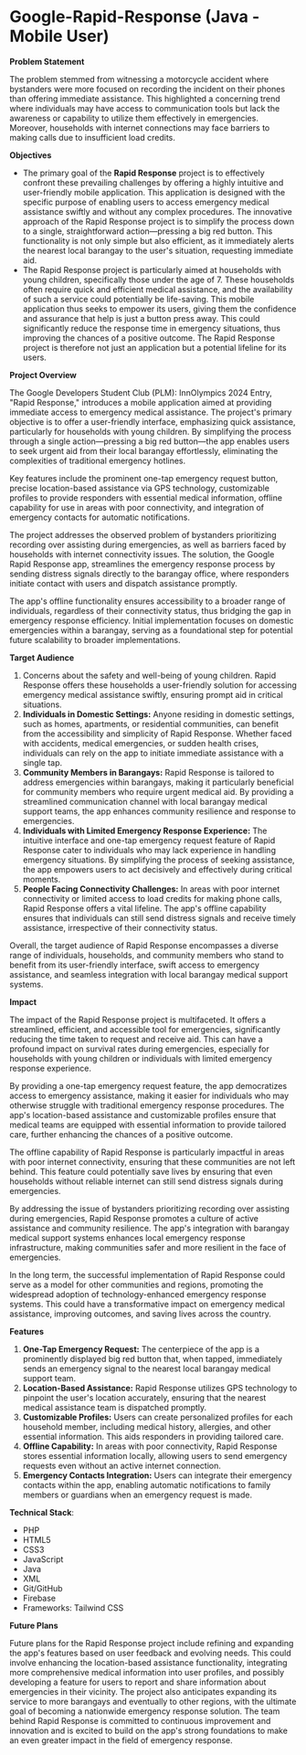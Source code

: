 ﻿# Google-Rapid-Response (Java - Mobile User)

**Problem Statement**

The problem stemmed from witnessing a motorcycle accident where bystanders were more focused on recording the incident on their phones than offering immediate assistance. This highlighted a concerning trend where individuals may have access to communication tools but lack the awareness or capability to utilize them effectively in emergencies. Moreover, households with internet connections may face barriers to making calls due to insufficient load credits.

**Objectives**

- The primary goal of the **Rapid Response** project is to effectively confront these prevailing challenges by offering a highly intuitive and user-friendly mobile application. This application is designed with the specific purpose of enabling users to access emergency medical assistance swiftly and without any complex procedures. The innovative approach of the Rapid Response project is to simplify the process down to a single, straightforward action—pressing a big red button. This functionality is not only simple but also efficient, as it immediately alerts the nearest local barangay to the user's situation, requesting immediate aid.
- The Rapid Response project is particularly aimed at households with young children, specifically those under the age of 7. These households often require quick and efficient medical assistance, and the availability of such a service could potentially be life-saving. This mobile application thus seeks to empower its users, giving them the confidence and assurance that help is just a button press away. This could significantly reduce the response time in emergency situations, thus improving the chances of a positive outcome. The Rapid Response project is therefore not just an application but a potential lifeline for its users.

**Project Overview**

The Google Developers Student Club (PLM): InnOlympics 2024 Entry, "Rapid Response," introduces a mobile application aimed at providing immediate access to emergency medical assistance. The project's primary objective is to offer a user-friendly interface, emphasizing quick assistance, particularly for households with young children. By simplifying the process through a single action—pressing a big red button—the app enables users to seek urgent aid from their local barangay effortlessly, eliminating the complexities of traditional emergency hotlines.

Key features include the prominent one-tap emergency request button, precise location-based assistance via GPS technology, customizable profiles to provide responders with essential medical information, offline capability for use in areas with poor connectivity, and integration of emergency contacts for automatic notifications.

The project addresses the observed problem of bystanders prioritizing recording over assisting during emergencies, as well as barriers faced by households with internet connectivity issues. The solution, the Google Rapid Response app, streamlines the emergency response process by sending distress signals directly to the barangay office, where responders initiate contact with users and dispatch assistance promptly.

The app's offline functionality ensures accessibility to a broader range of individuals, regardless of their connectivity status, thus bridging the gap in emergency response efficiency. Initial implementation focuses on domestic emergencies within a barangay, serving as a foundational step for potential future scalability to broader implementations.

**Target Audience**

1. Concerns about the safety and well-being of young children. Rapid Response offers these households a user-friendly solution for accessing emergency medical assistance swiftly, ensuring prompt aid in critical situations.
2. **Individuals in Domestic Settings:** Anyone residing in domestic settings, such as homes, apartments, or residential communities, can benefit from the accessibility and simplicity of Rapid Response. Whether faced with accidents, medical emergencies, or sudden health crises, individuals can rely on the app to initiate immediate assistance with a single tap.
3. **Community Members in Barangays:** Rapid Response is tailored to address emergencies within barangays, making it particularly beneficial for community members who require urgent medical aid. By providing a streamlined communication channel with local barangay medical support teams, the app enhances community resilience and response to emergencies.
4. **Individuals with Limited Emergency Response Experience:** The intuitive interface and one-tap emergency request feature of Rapid Response cater to individuals who may lack experience in handling emergency situations. By simplifying the process of seeking assistance, the app empowers users to act decisively and effectively during critical moments.
5. **People Facing Connectivity Challenges:** In areas with poor internet connectivity or limited access to load credits for making phone calls, Rapid Response offers a vital lifeline. The app's offline capability ensures that individuals can still send distress signals and receive timely assistance, irrespective of their connectivity status.

Overall, the target audience of Rapid Response encompasses a diverse range of individuals, households, and community members who stand to benefit from its user-friendly interface, swift access to emergency assistance, and seamless integration with local barangay medical support systems.

**Impact**

The impact of the Rapid Response project is multifaceted. It offers a streamlined, efficient, and accessible tool for emergencies, significantly reducing the time taken to request and receive aid. This can have a profound impact on survival rates during emergencies, especially for households with young children or individuals with limited emergency response experience.

By providing a one-tap emergency request feature, the app democratizes access to emergency assistance, making it easier for individuals who may otherwise struggle with traditional emergency response procedures. The app's location-based assistance and customizable profiles ensure that medical teams are equipped with essential information to provide tailored care, further enhancing the chances of a positive outcome.

The offline capability of Rapid Response is particularly impactful in areas with poor internet connectivity, ensuring that these communities are not left behind. This feature could potentially save lives by ensuring that even households without reliable internet can still send distress signals during emergencies.

By addressing the issue of bystanders prioritizing recording over assisting during emergencies, Rapid Response promotes a culture of active assistance and community resilience. The app's integration with barangay medical support systems enhances local emergency response infrastructure, making communities safer and more resilient in the face of emergencies.

In the long term, the successful implementation of Rapid Response could serve as a model for other communities and regions, promoting the widespread adoption of technology-enhanced emergency response systems. This could have a transformative impact on emergency medical assistance, improving outcomes, and saving lives across the country.

**Features**

1. **One-Tap Emergency Request:** The centerpiece of the app is a prominently displayed big red button that, when tapped, immediately sends an emergency signal to the nearest local barangay medical support team.
2. **Location-Based Assistance:** Rapid Response utilizes GPS technology to pinpoint the user's location accurately, ensuring that the nearest medical assistance team is dispatched promptly.
3. **Customizable Profiles:** Users can create personalized profiles for each household member, including medical history, allergies, and other essential information. This aids responders in providing tailored care.
4. **Offline Capability:** In areas with poor connectivity, Rapid Response stores essential information locally, allowing users to send emergency requests even without an active internet connection.
5. **Emergency Contacts Integration:** Users can integrate their emergency contacts within the app, enabling automatic notifications to family members or guardians when an emergency request is made.

**Technical Stack**:

- PHP
- HTML5
- CSS3
- JavaScript
- Java
- XML
- Git/GitHub
- Firebase
- Frameworks: Tailwind CSS

**Future Plans**

Future plans for the Rapid Response project include refining and expanding the app's features based on user feedback and evolving needs. This could involve enhancing the location-based assistance functionality, integrating more comprehensive medical information into user profiles, and possibly developing a feature for users to report and share information about emergencies in their vicinity. The project also anticipates expanding its service to more barangays and eventually to other regions, with the ultimate goal of becoming a nationwide emergency response solution. The team behind Rapid Response is committed to continuous improvement and innovation and is excited to build on the app's strong foundations to make an even greater impact in the field of emergency response.
